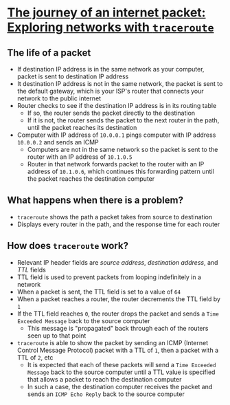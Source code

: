# [The journey of an internet packet: Exploring networks with `traceroute`](https://sebastianmarines.com/post/journey-of-a-packet-exploring-networks-with-traceroute/)

## The life of a packet

* If destination IP address is in the same network as your computer, packet is sent to destination IP address
* It destination IP address is not in the same network, the packet is sent to the default gateway, which is your ISP's router that connects your network to the public internet
* Router checks to see if the destination IP address is in its routing table
  * If so, the router sends the packet directly to the destination
  * If it is not, the router sends the packet to the next router in the path, until the packet reaches its destination
* Computer with IP address of `10.0.0.1` pings computer with IP address `10.0.0.2` and sends an ICMP
  * Computers are not in the same network so the packet is sent to the router with an IP address of `10.1.0.5`
  * Router in that network forwards packet to the router with an IP address of `10.1.0.6`, which continues this forwarding pattern until the packet reaches the destination computer

## What happens when there is a problem?

* `traceroute` shows the path a packet takes from source to destination
* Displays every router in the path, and the response time for each router

## How does `traceroute` work?

* Relevant IP header fields are *source address*, *destination address*, and *TTL* fields
* TTL field is used to prevent packets from looping indefinitely in a network
* When a packet is sent, the TTL field is set to a value of `64`
* When a packet reaches a router, the router decrements the TTL field by `1`
* If the TTL field reaches `0`, the router drops the packet and sends a `Time Exceeded Message` back to the source computer
  * This message is "propagated" back through each of the routers seen up to that point
* `traceroute` is able to show the packet by sending an ICMP (Internet Control Message Protocol) packet with a TTL of `1`, then a packet with a TTL of `2`, etc
  * It is expected that each of these packets will send a `Time Exceeded Message` back to the source computer until a TTL value is specified that allows a packet to reach the destination computer
  * In such a case, the destination computer receives the packet and sends an `ICMP Echo Reply` back to the source computer

